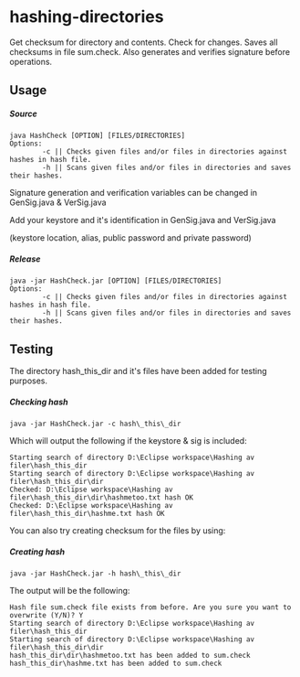# hashing-directories
Get checksum for directory and contents. Check for changes. Saves all checksums in file sum.check.
Also generates and verifies signature before operations. 

## Usage
##### Source

```
java HashCheck [OPTION] [FILES/DIRECTORIES]
Options:
		-c || Checks given files and/or files in directories against hashes in hash file.
		-h || Scans given files and/or files in directories and saves their hashes.
```

Signature generation and verification variables can be changed in GenSig.java & VerSig.java

Add your keystore and it's identification in GenSig.java and VerSig.java 

(keystore location, alias, public password and private password)


##### Release
```
java -jar HashCheck.jar [OPTION] [FILES/DIRECTORIES]
Options:
		-c || Checks given files and/or files in directories against hashes in hash file.
		-h || Scans given files and/or files in directories and saves their hashes.
```

## Testing
The directory hash\_this\_dir and it's files have been added for testing purposes. 

##### Checking hash

```
java -jar HashCheck.jar -c hash\_this\_dir
```
Which will output the following if the keystore & sig is included:


```
Starting search of directory D:\Eclipse workspace\Hashing av filer\hash_this_dir
Starting search of directory D:\Eclipse workspace\Hashing av filer\hash_this_dir\dir
Checked: D:\Eclipse workspace\Hashing av filer\hash_this_dir\dir\hashmetoo.txt hash OK
Checked: D:\Eclipse workspace\Hashing av filer\hash_this_dir\hashme.txt hash OK
```

You can also try creating checksum for the files by using:

##### Creating hash
```
java -jar HashCheck.jar -h hash\_this\_dir
```

The output will be the following: 

```
Hash file sum.check file exists from before. Are you sure you want to overwrite (Y/N)? Y
Starting search of directory D:\Eclipse workspace\Hashing av filer\hash_this_dir
Starting search of directory D:\Eclipse workspace\Hashing av filer\hash_this_dir\dir
hash_this_dir\dir\hashmetoo.txt has been added to sum.check
hash_this_dir\hashme.txt has been added to sum.check
```
